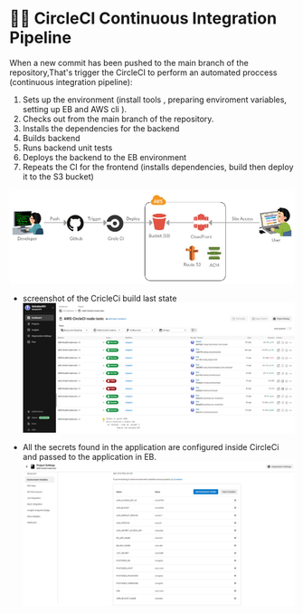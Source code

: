 # 🐱‍💻 CircleCI Continuous Integration Pipeline

When a new commit has been pushed to the main branch of the repository,That's trigger the CircleCI to perform an automated proccess (continuous integration pipeline):

1.  Sets up the environment (install tools , preparing enviroment variables, setting up EB and AWS cli ).
2.  Checks out from the main branch of the repository.
3.  Installs the dependencies for the backend 
4.  Builds backend 
5.  Runs backend unit tests
6.  Deploys the backend to the EB environment
7.  Repeats the CI for the frontend (installs dependencies, build then deploy it to the S3 bucket)

![circleci aws diagram](./images/circleci%20aws%20diagram.png)


- screenshot of the CricleCi build last state
![circleci success](../screenshots/circleci%20success.PNG)


- All the secrets found in the application are configured inside CircleCi and passed to the application in EB.
![circleci secrets](../screenshots/circleci%20configration%20(secrets).PNG)